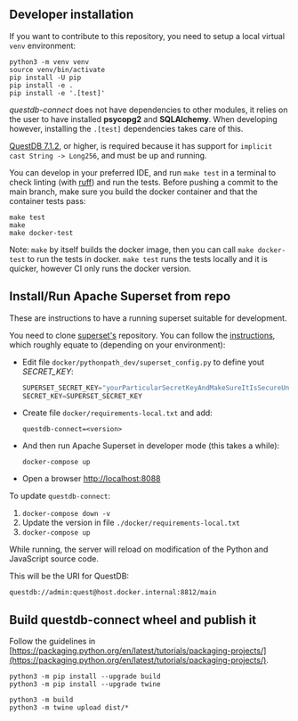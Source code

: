 ## Developer installation

If you want to contribute to this repository, you need to setup a local virtual `venv` environment:

```shell
python3 -m venv venv
source venv/bin/activate
pip install -U pip
pip install -e .
pip install -e '.[test]'
```

_questdb-connect_ does not have dependencies to other modules, it relies on the user to have installed
**psycopg2** and **SQLAlchemy**. When developing however, installing the `.[test]` dependencies takes
care of this.

[QuestDB 7.1.2](https://github.com/questdb/questdb/releases/tag/7.1.2), or higher, is required because
it has support for `implicit cast String -> Long256`, and must be up and running.

You can develop in your preferred IDE, and run `make test` in a terminal to check linting
(with [ruff](https://github.com/charliermarsh/ruff/)) and run the tests. Before pushing a
commit to the main branch, make sure you build the docker container and that the container
tests pass:

```shell
make test
make
make docker-test
```

Note: `make` by itself builds the docker image, then you can call `make docker-test` to run
the tests in docker. `make test` runs the tests locally and it is quicker, however CI only
runs the docker version.

## Install/Run Apache Superset from repo

These are instructions to have a running superset suitable for development.

You need to clone [superset's](https://github.com/apache/superset) repository. You can follow the
[instructions](https://superset.apache.org/docs/installation/installing-superset-from-scratch/),
which roughly equate to (depending on your environment):

- Edit file `docker/pythonpath_dev/superset_config.py` to define yout _SECRET_KEY_:
  ```python
  SUPERSET_SECRET_KEY="yourParticularSecretKeyAndMakeSureItIsSecureUnlikeThisOne"
  SECRET_KEY=SUPERSET_SECRET_KEY
  ```
- Create file `docker/requirements-local.txt` and add:
  ```shell
  questdb-connect=<version>
  ```

- And then run Apache Superset in developer mode (this takes a while):
  ```shell
  docker-compose up
  ```
- Open a browser [http://localhost:8088](http://localhost:8088)

To update `questdb-connect`:

1. `docker-compose down -v`
2. Update the version in file `./docker/requirements-local.txt`
3. `docker-compose up`

While running, the server will reload on modification of the Python and JavaScript source code.

This will be the URI for QuestDB:

```shell
questdb://admin:quest@host.docker.internal:8812/main
```

## Build questdb-connect wheel and publish it

Follow the guidelines
in [https://packaging.python.org/en/latest/tutorials/packaging-projects/](https://packaging.python.org/en/latest/tutorials/packaging-projects/).

```shell
python3 -m pip install --upgrade build
python3 -m pip install --upgrade twine

python3 -m build
python3 -m twine upload dist/*
```
